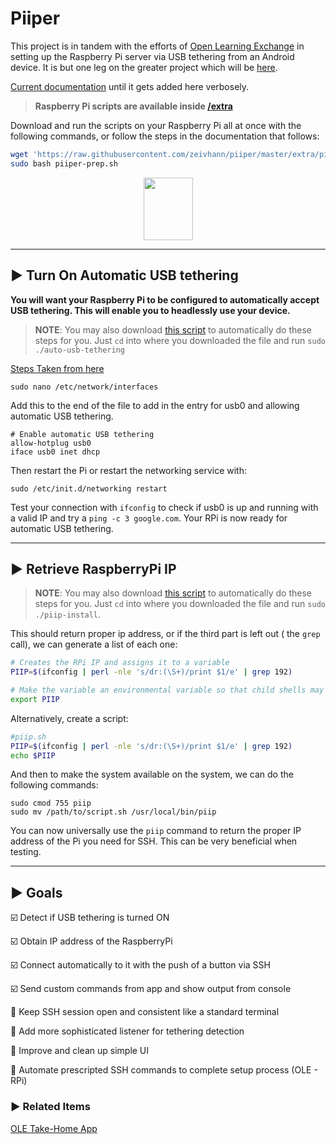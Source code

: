 # Piiper

This project is in tandem with the efforts of [Open Learning Exchange](https://ole.org) in setting up the Raspberry Pi server via USB tethering from an Android device. It is but one leg on the greater project which will be [here](https://github.com/kylemathias/Mobile-Team-Projects).

[Current documentation](https://github.com/open-learning-exchange/take-home/issues/66) until it gets added here verbosely.

>**Raspberry Pi scripts are available inside [/extra](https://github.com/zeivhann/piiper/tree/master/extra)**

Download and run the scripts on your Raspberry Pi all at once with the following commands, or follow the steps in the documentation that follows:
```bash
wget 'https://raw.githubusercontent.com/zeivhann/piiper/master/extra/piiper-prep.sh'
sudo bash piiper-prep.sh
```

<p align="center">
     <img src="https://raw.githubusercontent.com/zeivhann/piiper/master/app/src/main/res/drawable/piiper_icon.png" height="100" width="79" />
</p>

___
## :arrow_forward: Turn On Automatic USB tethering

**You will want your Raspberry Pi to be configured to automatically accept USB tethering. This will enable you to headlessly use your device.**

>**NOTE**: You may also download [this script](https://sourceforge.net/projects/automate-usb-tethering-rpi/files/auto-usb-tethering/download) to automatically do these steps for you. Just ```cd``` into where you downloaded the file and run ```sudo ./auto-usb-tethering```

[Steps Taken from here](https://www.raspberrypi.org/forums/viewtopic.php?t=90728)

```
sudo nano /etc/network/interfaces
```
Add this to the end of the file to add in the entry for usb0 and allowing automatic USB tethering.

```
# Enable automatic USB tethering
allow-hotplug usb0
iface usb0 inet dhcp
```
Then restart the Pi or restart the networking service with:
```
sudo /etc/init.d/networking restart
```
Test your connection with ```ifconfig``` to check if usb0 is up and running with a valid IP and try a ```ping -c 3 google.com```.
Your RPi is now ready for automatic USB tethering.
___

## :arrow_forward: Retrieve RaspberryPi IP

>**NOTE**: You may also download [this script](https://sourceforge.net/projects/automate-usb-tethering-rpi/files/piip-install/download) to automatically do these steps for you. Just ```cd``` into where you downloaded the file and run ```sudo ./piip-install```.

This should return proper ip address, or if the third part is left out ( the `grep` call), we can generate a list of each one:

```bash
# Creates the RPi IP and assigns it to a variable
PIIP=$(ifconfig | perl -nle 's/dr:(\S+)/print $1/e' | grep 192)

# Make the variable an environmental variable so that child shells may use it
export PIIP
```


Alternatively, create a script:

```bash
#piip.sh
PIIP=$(ifconfig | perl -nle 's/dr:(\S+)/print $1/e' | grep 192)
echo $PIIP
```

And then to make the system available on the system, we can do the following commands:
```
sudo cmod 755 piip
sudo mv /path/to/script.sh /usr/local/bin/piip
```

You can now universally use the ```piip``` command to return the proper IP address of the Pi you need for SSH. This can be very beneficial when testing.
___

## :arrow_forward: Goals
:ballot_box_with_check: Detect if USB tethering is turned ON

:ballot_box_with_check: Obtain IP address of the RaspberryPi

:ballot_box_with_check: Connect automatically to it with the push of a button via SSH

:ballot_box_with_check: Send custom commands from app and show output from console

:white_square_button: Keep SSH session open and consistent like a standard terminal

:white_square_button: Add more sophisticated listener for tethering detection

:white_square_button: Improve and clean up simple UI

:white_square_button: Automate prescripted SSH commands to complete setup process (OLE - RPi)


### :arrow_forward: Related Items
[OLE Take-Home App](https://github.com/open-learning-exchange/take-home)
